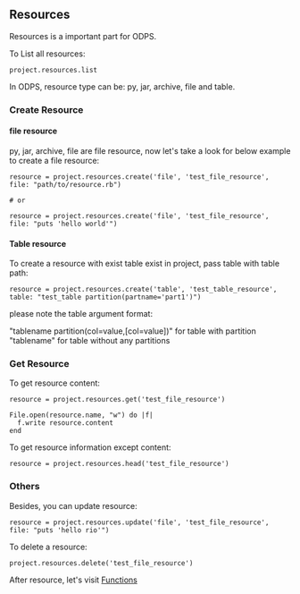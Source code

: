 ## Resources

Resources is a important part for ODPS.

To List all resources:

    project.resources.list
    
In ODPS, resource type can be: py, jar, archive, file and table.

### Create Resource


#### file resource

py, jar, archive, file are file resource, now let's take a look for below example to create a file resource:

    resource = project.resources.create('file', 'test_file_resource', file: "path/to/resource.rb")
    
    # or
    
    resource = project.resources.create('file', 'test_file_resource', file: "puts 'hello world'")


#### Table resource

To create a resource with exist table exist in project, pass table with table path:

    resource = project.resources.create('table', 'test_table_resource', table: "test_table partition(partname='part1')")

please note the table argument format: 

"tablename partition(col=value,[col=value])" for table with partition
"tablename" for table without any partitions

### Get Resource

To get resource content:

    resource = project.resources.get('test_file_resource')
    
    File.open(resource.name, "w") do |f|
      f.write resource.content
    end

To get resource information except content:

    resource = project.resources.head('test_file_resource')


### Others

Besides, you can update resource:

    resource = project.resources.update('file', 'test_file_resource', file: "puts 'hello rio'")    

To delete a resource:

    project.resources.delete('test_file_resource')
    
    
After resource, let's visit [Functions](./functions.md)    